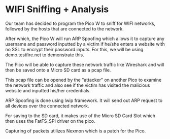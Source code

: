 # WIFI Sniffing + Analysis
Our team has decided to program the Pico W to sniff for WIFI networks, followed by the hosts that are connected to the network.

After which, the Pico W will run ARP Spoofing which allows it to capture any username and password inputted by a victim if he/she
enters a website with no SSL to encrypt their password inputs. For this, we will be using demo.testfire.net to demonstrate this.

The Pico will be able to capture these network traffic like Wireshark and will then be saved onto a Micro SD card as a pcap file.

This pcap file can be opened by the "attacker" on another Pico to examine the network traffic and also see if the
victim has visited the malicious website and inputted his/her credentials.

ARP Spoofing is done using lwip framework. It will send out ARP request to all devices over the connected network.

For saving to the SD card, it makes use of the Micro SD Card Slot which then uses the FatFS_SPI driver on the pico.

Capturing of packets utilizes Nexmon which is a patch for the Pico.
